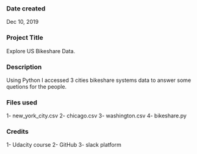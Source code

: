 ### Date created

Dec 10, 2019

### Project Title

Explore US Bikeshare Data.

### Description

Using Python I accessed 3 cities bikeshare systems data to answer  some quetions for the people.

### Files used

1- new_york_city.csv 2- chicago.csv 3- washington.csv 4- bikeshare.py

### Credits
1- Udacity course 2- GitHub 3- slack platform
